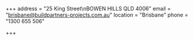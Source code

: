 +++
address = "25 King Street\nBOWEN HILLS QLD 4006"
email = "brisbane@buildpartners-projects.com.au"
location = "Brisbane"
phone = "1300 655 506"

+++
